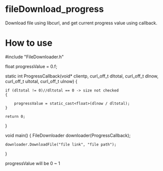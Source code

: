 # fileDownload_progress
Download file using libcurl, and get current progress value using callback.

# How to use
#include "FileDownloader.h"

float progressValue = 0.f;


static int ProgressCallback(void* clientp, curl_off_t dltotal, curl_off_t dlnow, curl_off_t ultotal, curl_off_t ulnow)
{

	if (dltotal != 0)//dltotal == 0 -> size not checked
	{
 
		progressValue = static_cast<float>(dlnow / dltotal);
	}
 
	return 0;
}


void main()
{
    FileDownloader downloader(ProgressCallback);
    
    downloader.DownloadFile("file link", "file path");
}


progressValue will be 0 ~ 1
